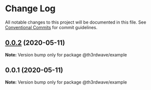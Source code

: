 # Change Log

All notable changes to this project will be documented in this file.
See [Conventional Commits](https://conventionalcommits.org) for commit guidelines.

## [0.0.2](https://github.com/th3rdwave/web-image/compare/@th3rdwave/example@0.0.1...@th3rdwave/example@0.0.2) (2020-05-11)

**Note:** Version bump only for package @th3rdwave/example





## 0.0.1 (2020-05-11)

**Note:** Version bump only for package @th3rdwave/example
